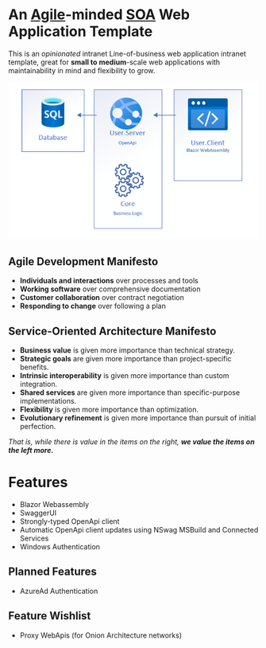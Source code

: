 

# An [Agile](https://en.wikipedia.org/wiki/Agile_software_development)-minded [SOA](https://en.wikipedia.org/wiki/Service-oriented_architecture)  Web Application Template

This is an *opinionated* intranet Line-of-business web application intranet template, great for **small to medium**-scale web applications with maintainability in mind and flexibility to grow.
  
![Simple Architecture](arc-simple.png)
  
## Agile Development Manifesto
  - **Individuals and interactions** over processes and tools
  - **Working software** over comprehensive documentation
  - **Customer collaboration** over contract negotiation
  - **Responding to change** over following a plan

## Service-Oriented Architecture Manifesto
  - **Business value** is given more importance than technical strategy.
  - **Strategic goals** are given more importance than project-specific benefits.
  - **Intrinsic interoperability** is given more importance than custom integration.
  - **Shared services** are given more importance than specific-purpose implementations.
  - **Flexibility** is given more importance than optimization.
  - **Evolutionary refinement** is given more importance than pursuit of initial perfection.

  *That is, while there is value in the items on the right, **we value the items on the left more.***

# Features
- Blazor Webassembly
- SwaggerUI
- Strongly-typed OpenApi client
- Automatic OpenApi client updates using NSwag MSBuild and Connected Services
- Windows Authentication

## Planned Features
- AzureAd Authentication

## Feature Wishlist
- Proxy WebApis (for Onion Architecture networks)
